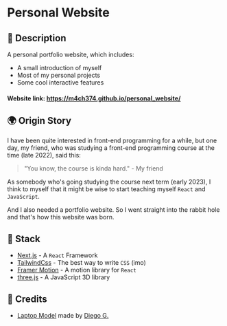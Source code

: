 # Personal Website

## :book: Description
A personal portfolio website, which includes:  
* A small introduction of myself
* Most of my personal projects
* Some cool interactive features

#### Website link: https://m4ch374.github.io/personal_website/ 

## :earth_africa: Origin Story

I have been quite interested in front-end programming for a while, but 
one day, my friend, who was studying a front-end programming course at the time (late 2022), said this:

> "You know, the course is kinda hard." - My friend

As somebody who's going studying the course next term (early 2023), I think to myself that it might be wise to start teaching myself `React` and `JavaScript`.

And I also needed a portfolio website. So I went straight into the rabbit hole and that's how this website was born.

## :pushpin: Stack

* [Next.js](https://nextjs.org/) - A `React` Framework
* [TailwindCss](https://tailwindcss.com/) - The best way to write `CSS` (imo)
* [Framer Motion](https://www.framer.com/motion/) - A motion library for `React` 
* [three.js](https://threejs.org/) - A JavaScript 3D library 

## :beers: Credits
* [Laptop Model](https://sketchfab.com/3d-models/voxel-web-development-50ad959d6c6b4799806c45bfa46ca550) made by [Diego G.](https://sketchfab.com/empty_mirror)
